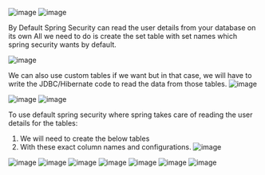 ![image](https://github.com/user-attachments/assets/eade9a05-ddf4-4371-bb40-3f0ebc8eed77)
![image](https://github.com/user-attachments/assets/94b8af92-2b50-4135-b755-a01efbb03d3d)

By Default Spring Security can read the user details from your database on its own
All we need to do is create the set table with set names which spring security wants by default.

![image](https://github.com/user-attachments/assets/6c3698a9-f423-46d9-baf9-dc07c52bfd1d)

We can also use custom tables if we want but in that case, we will have to write the JDBC/Hibernate code to read the data from those tables.
![image](https://github.com/user-attachments/assets/2d30a5d4-a94b-4f21-ab73-012f2736d5dc)

![image](https://github.com/user-attachments/assets/925ddbe3-4b12-4092-8766-0a07d9485fc2)
![image](https://github.com/user-attachments/assets/f7fe1949-a849-4f23-b98f-9cab882870c1)

To use default spring security where spring takes care of reading the user details for the tables:
1. We will need to create the below tables
2. With these exact column names and configurations.
![image](https://github.com/user-attachments/assets/f3f32010-2fc6-4239-9f05-7c6e12cef5c6)

![image](https://github.com/user-attachments/assets/749f04cd-c2ee-46d3-a5c7-23514f8b2de6)
![image](https://github.com/user-attachments/assets/cee62cfb-d04e-4065-80a7-a2c1ae8d1bd5)
![image](https://github.com/user-attachments/assets/465a64e0-f09d-4906-a990-2ae3a483de85)
![image](https://github.com/user-attachments/assets/f46bf801-d9b7-48aa-b91f-c4e9691bbaed)
![image](https://github.com/user-attachments/assets/9b6eb8a9-d6b3-4e7f-897b-487d5860ec4a)
![image](https://github.com/user-attachments/assets/607b696a-a655-490f-814c-d8f2a0bce6c6)
![image](https://github.com/user-attachments/assets/0d5f55df-6810-48e8-89aa-afad7f5b3508)



